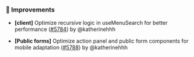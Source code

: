 ### 🚀 Improvements

- **[client]** Optimize recursive logic in useMenuSearch for better performance ([#5784](https://github.com/nocobase/nocobase/pull/5784)) by @katherinehhh

- **[Public forms]** Optimize action panel and public form components for mobile adaptation ([#5788](https://github.com/nocobase/nocobase/pull/5788)) by @katherinehhh

